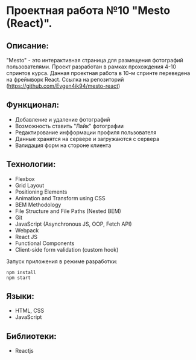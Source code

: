 # Проектная работа №10 "Mesto (React)".


## Описание:

"Mesto" - это интерактивная страница для размещения фотографий пользователями. Проект разработан в рамках прохождения 4-10 спринтов курса. Данная проектная работа в 10-м спринте переведена на фреймворк React. Ссылка на репозиторий (https://github.com/Evgen4ik94/mesto-react)

## Функционал:

* Добавление и удаление фотографий
* Возможность ставить "Лайк" фотографии
* Редактирование инфформации профиля пользователя
* Данные хранятся на сервере и загружаются с сервера
* Валидация форм на стороне клиента

## Технологии:

* Flexbox
* Grid Layout
* Positioning Elements
* Animation and Transform using CSS
* BEM Methodology
* File Structure and File Paths (Nested BEM)
* Git
* JavaScript (Asynchronous JS, OOP, Fetch API)
* Webpack
* React JS
* Functional Components
* Client-side form validation (custom hook)


Запуск приложения в режиме разработки:

```
npm install
npm start
```

## Языки:

* HTML, CSS
* JavaScript

## Библиотеки:

* Reactjs


